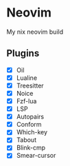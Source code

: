 # Neovim
My nix neovim build

## Plugins

- [x] Oil
- [x] Lualine
- [x] Treesitter
- [x] Noice
- [x] Fzf-lua
- [x] LSP
- [x] Autopairs
- [x] Conform
- [x] Which-key
- [x] Tabout
- [x] Blink-cmp
- [x] Smear-cursor

